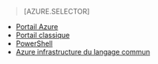 > [AZURE.SELECTOR]
- [Portail Azure](../articles/virtual-network/virtual-networks-create-vnet-classic-pportal.md)
- [Portail classique](../articles/virtual-network/virtual-networks-create-vnet-classic-portal.md)
- [PowerShell](../articles/virtual-network/virtual-networks-create-vnet-classic-netcfg-ps.md)
- [Azure infrastructure du langage commun](../articles/virtual-network/virtual-networks-create-vnet-classic-cli.md)